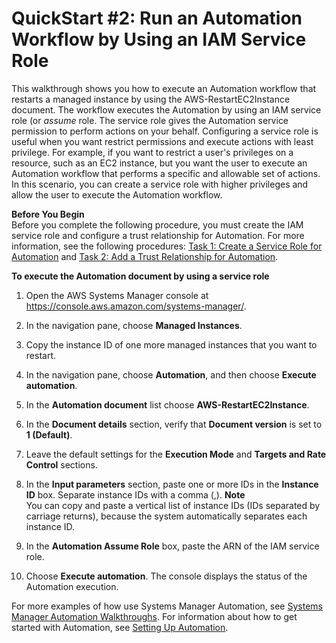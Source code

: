 # QuickStart \#2: Run an Automation Workflow by Using an IAM Service Role<a name="automation-quickstart-assume"></a>

This walkthrough shows you how to execute an Automation workflow that restarts a managed instance by using the AWS\-RestartEC2Instance document\. The workflow executes the Automation by using an IAM service role \(or *assume* role\. The service role gives the Automation service permission to perform actions on your behalf\. Configuring a service role is useful when you want restrict permissions and execute actions with least privilege\. For example, if you want to restrict a user's privileges on a resource, such as an EC2 instance, but you want the user to execute an Automation workflow that performs a specific and allowable set of actions\. In this scenario, you can create a service role with higher privileges and allow the user to execute the Automation workflow\.

**Before You Begin**  
Before you complete the following procedure, you must create the IAM service role and configure a trust relationship for Automation\. For more information, see the following procedures: [Task 1: Create a Service Role for Automation](automation-permissions.md#automation-role) and [Task 2: Add a Trust Relationship for Automation](automation-permissions.md#automation-trust2)\.

**To execute the Automation document by using a service role**

1. Open the AWS Systems Manager console at [https://console\.aws\.amazon\.com/systems\-manager/](https://console.aws.amazon.com/systems-manager/)\.

1. In the navigation pane, choose **Managed Instances**\.

1. Copy the instance ID of one more managed instances that you want to restart\.

1. In the navigation pane, choose **Automation**, and then choose **Execute automation**\.

1. In the **Automation document** list choose **AWS\-RestartEC2Instance**\.

1. In the **Document details** section, verify that **Document version** is set to **1 \(Default\)**\.

1. Leave the default settings for the **Execution Mode** and **Targets and Rate Control** sections\.

1. In the **Input parameters** section, paste one or more IDs in the **Instance ID** box\. Separate instance IDs with a comma \(,\)\.
**Note**  
You can copy and paste a vertical list of instance IDs \(IDs separated by carriage returns\), because the system automatically separates each instance ID\.

1. In the **Automation Assume Role** box, paste the ARN of the IAM service role\.

1. Choose **Execute automation**\. The console displays the status of the Automation execution\.

For more examples of how use Systems Manager Automation, see [Systems Manager Automation Walkthroughs](automation-walk.md)\. For information about how to get started with Automation, see [Setting Up Automation](automation-setup.md)\.